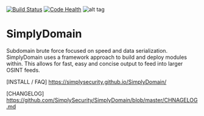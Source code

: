  [![Build Status](https://travis-ci.org/SimplySecurity/SimplyDomain.svg?branch=master)](https://travis-ci.org/SimplySecurity/SimplyDomain)
 [![Code Health](https://landscape.io/github/SimplySecurity/SimplyDomain/master/landscape.svg?style=flat)](https://landscape.io/github/SimplySecurity/SimplyDomain/master)
 ![alt tag](https://images.unsplash.com/photo-1493606278519-11aa9f86e40a?auto=format&fit=crop&w=2250&q=60&ixid=dW5zcGxhc2guY29tOzs7Ozs%3D "")
 
# SimplyDomain
Subdomain brute force focused on speed and data serialization. 
SimplyDomain uses a framework approach to build and deploy modules within. This allows
for fast, easy and concise output to feed into larger OSINT feeds.

[INSTALL / FAQ]
https://simplysecurity.github.io/SimplyDomain/

[CHANGELOG]
https://github.com/SimplySecurity/SimplyDomain/blob/master/CHNAGELOG.md
